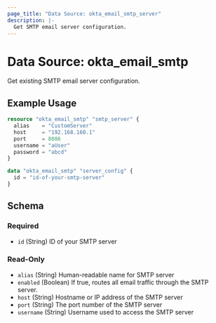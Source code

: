 ```yaml
---
page_title: "Data Source: okta_email_smtp_server"
description: |-
  Get SMTP email server configuration.
---
```


# Data Source: okta_email_smtp

Get existing SMTP email server configuration.

## Example Usage

```terraform
resource "okta_email_smtp" "smtp_server" {
  alias    = "CustomServer"
  host     = "192.168.160.1"
  port     = 8086
  username = "aUser"
  password = "abcd"
}

data "okta_email_smtp" "server_config" {
  id = "id-of-your-smtp-server"
}
```

<!-- schema generated by tfplugindocs -->

## Schema

### Required

- `id` (String) ID of your SMTP server

### Read-Only

- `alias` (String) Human-readable name for SMTP server
- `enabled` (Boolean) If true, routes all email traffic through the SMTP server.
- `host` (String) Hostname or IP address of the SMTP server
- `port` (String) The port number of the SMTP server
- `username` (String) Username used to access the SMTP server


